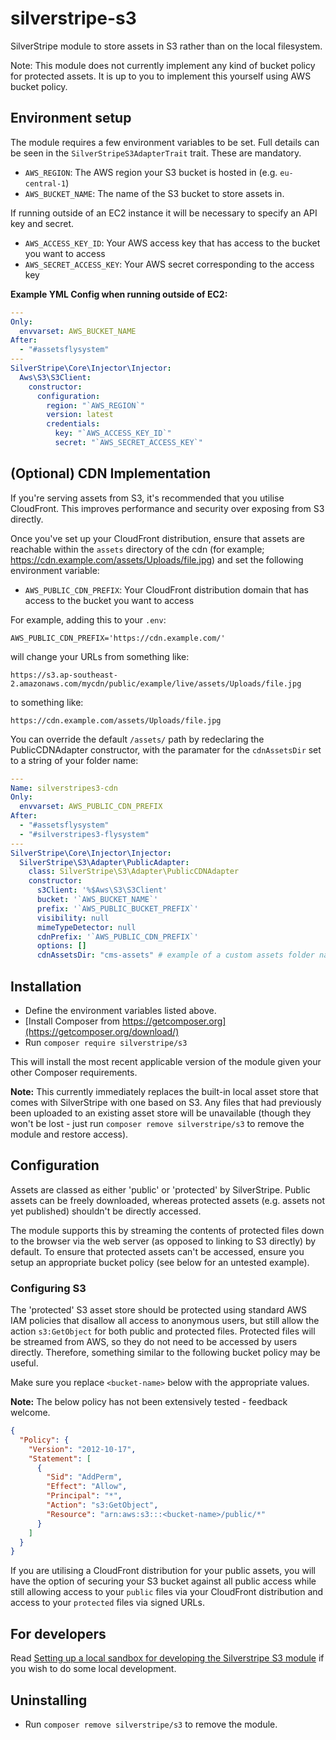 # silverstripe-s3

SilverStripe module to store assets in S3 rather than on the local filesystem.

Note: This module does not currently implement any kind of bucket policy for
protected assets. It is up to you to implement this yourself using AWS bucket
policy.

## Environment setup

The module requires a few environment variables to be set. Full details can be
seen in the `SilverStripeS3AdapterTrait` trait. These are mandatory.

- `AWS_REGION`: The AWS region your S3 bucket is hosted in (e.g. `eu-central-1`)
- `AWS_BUCKET_NAME`: The name of the S3 bucket to store assets in.

If running outside of an EC2 instance it will be necessary to specify an API key
and secret.

- `AWS_ACCESS_KEY_ID`: Your AWS access key that has access to the bucket you
  want to access
- `AWS_SECRET_ACCESS_KEY`: Your AWS secret corresponding to the access key

**Example YML Config when running outside of EC2:**

```yml
---
Only:
  envvarset: AWS_BUCKET_NAME
After:
  - "#assetsflysystem"
---
SilverStripe\Core\Injector\Injector:
  Aws\S3\S3Client:
    constructor:
      configuration:
        region: "`AWS_REGION`"
        version: latest
        credentials:
          key: "`AWS_ACCESS_KEY_ID`"
          secret: "`AWS_SECRET_ACCESS_KEY`"
```

## (Optional) CDN Implementation

If you're serving assets from S3, it's recommended that you utilise CloudFront.
This improves performance and security over exposing from S3 directly.

Once you've set up your CloudFront distribution, ensure that assets are
reachable within the `assets` directory of the cdn (for example;
https://cdn.example.com/assets/Uploads/file.jpg) and set the following
environment variable:

- `AWS_PUBLIC_CDN_PREFIX`: Your CloudFront distribution domain that has access
  to the bucket you want to access

For example, adding this to your `.env`:

`AWS_PUBLIC_CDN_PREFIX='https://cdn.example.com/'`

will change your URLs from something like:

`https://s3.ap-southeast-2.amazonaws.com/mycdn/public/example/live/assets/Uploads/file.jpg`

to something like:

`https://cdn.example.com/assets/Uploads/file.jpg`

You can override the default `/assets/` path by redeclaring the PublicCDNAdapter constructor, with the paramater for the `cdnAssetsDir` set to a string of your folder name:

```yml
---
Name: silverstripes3-cdn
Only:
  envvarset: AWS_PUBLIC_CDN_PREFIX
After:
  - "#assetsflysystem"
  - "#silverstripes3-flysystem"
---
SilverStripe\Core\Injector\Injector:
  SilverStripe\S3\Adapter\PublicAdapter:
    class: SilverStripe\S3\Adapter\PublicCDNAdapter
    constructor:
      s3Client: '%$Aws\S3\S3Client'
      bucket: '`AWS_BUCKET_NAME`'
      prefix: '`AWS_PUBLIC_BUCKET_PREFIX`'
      visibility: null
      mimeTypeDetector: null
      cdnPrefix: '`AWS_PUBLIC_CDN_PREFIX`'
      options: []
      cdnAssetsDir: "cms-assets" # example of a custom assets folder name, which will produce https://cdn.example.com/cms-assets/Uploads/file.jpg
```

## Installation

- Define the environment variables listed above.
- [Install Composer from
  https://getcomposer.org](https://getcomposer.org/download/)
- Run `composer require silverstripe/s3`

This will install the most recent applicable version of the module given your
other Composer requirements.

**Note:** This currently immediately replaces the built-in local asset store
that comes with SilverStripe with one based on S3. Any files that had previously
been uploaded to an existing asset store will be unavailable (though they won't
be lost - just run `composer remove silverstripe/s3` to remove the module and
restore access).

## Configuration

Assets are classed as either 'public' or 'protected' by SilverStripe. Public
assets can be freely downloaded, whereas protected assets (e.g. assets not yet
published) shouldn't be directly accessed.

The module supports this by streaming the contents of protected files down to
the browser via the web server (as opposed to linking to S3 directly) by
default. To ensure that protected assets can't be accessed, ensure you setup an
appropriate bucket policy (see below for an untested example).

### Configuring S3

The 'protected' S3 asset store should be protected using standard AWS IAM
policies that disallow all access to anonymous users, but still allow the action
`s3:GetObject` for both public and protected files. Protected files will be
streamed from AWS, so they do not need to be accessed by users directly.
Therefore, something similar to the following bucket policy may be useful.

Make sure you replace `<bucket-name>` below with the appropriate values.

**Note:** The below policy has not been extensively tested - feedback welcome.

```json
{
  "Policy": {
    "Version": "2012-10-17",
    "Statement": [
      {
        "Sid": "AddPerm",
        "Effect": "Allow",
        "Principal": "*",
        "Action": "s3:GetObject",
        "Resource": "arn:aws:s3:::<bucket-name>/public/*"
      }
    ]
  }
}
```

If you are utilising a CloudFront distribution for your public assets, you will
have the option of securing your S3 bucket against all public access while still
allowing access to your `public` files via your CloudFront distribution and
access to your `protected` files via signed URLs.

## For developers

Read [Setting up a local sandbox for developing the Silverstripe S3
module](doc/en/setting-local-dev-environment.md) if you wish to do some local
development.

## Uninstalling

- Run `composer remove silverstripe/s3` to remove the module.

